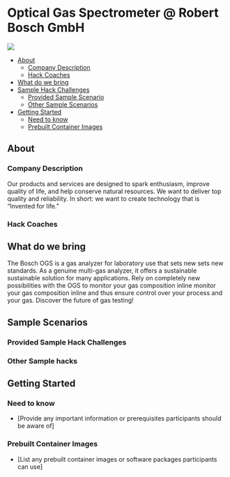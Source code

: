 # Optical Gas Spectrometer @ Robert Bosch GmbH

![](pictures/SICK_SensorIntelligence.png)

- [About](#about)
    - [Company Description](#company_desc)
    - [Hack Coaches](#hack-coaches)
- [What do we bring](#what-we-provide)
- [Sample Hack Challenges](#sample-scenarios)
    - [Provided Sample Scenario](#provided-sample-hacks)
    - [Other Sample Scenarios](#other-sample-hacks)
- [Getting Started](#getting-started)
    - [Need to know](#need-to-know)
    - [Prebuilt Container Images](#prebuilt-container-images)


## About<a name="about"></a>

### Company Description<a name="company_desc"></a>
Our products and services are designed to spark enthusiasm, improve quality of life, and help conserve natural resources. We want to deliver top quality and reliability. In short: we want to create technology that is “Invented for life.”
### Hack Coaches<a name="hack-coaches"></a>

## What do we bring<a name="what-we-provide"></a>
The Bosch OGS is a gas analyzer for laboratory use that sets new
 sets new standards. As a genuine multi-gas analyzer, it offers a sustainable 
sustainable solution for many applications.
Rely on completely new possibilities with the OGS to monitor your gas composition inline 
monitor your gas composition inline and thus ensure control over your process 
and your gas. Discover the future of 
gas testing!

## Sample Scenarios<a name="sample-scenarios"></a>

### Provided Sample Hack Challenges<a name="provided-sample-hack"></a>

### Other Sample hacks<a name="other-sample-hacks"></a>

## Getting Started<a name="getting-started"></a>

### Need to know<a name="need-to-know"></a>

- [Provide any important information or prerequisites participants should be aware of]

### Prebuilt Container Images<a name="prebuilt-container-images"></a>

- [List any prebuilt container images or software packages participants can use]
